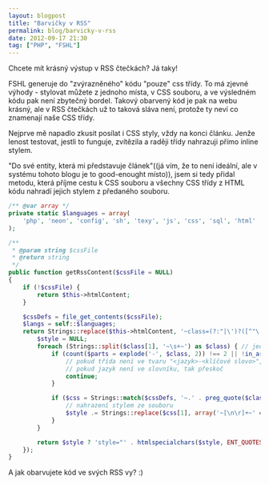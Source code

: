 ```yaml
---
layout: blogpost
title: "Barvičky v RSS"
permalink: blog/barvicky-v-rss
date: 2012-09-17 21:30
tag: ["PHP", "FSHL"]
---
```


Chcete mít krásný výstup v RSS čtečkách? Já taky!

FSHL generuje do "zvýrazněného" kódu "pouze" css třídy.
To má zjevné výhody - stylovat můžete z jednoho místa, v CSS souboru, a ve výsledném kódu pak není zbytečný bordel.
Takový obarvený kód je pak na webu krásný, ale v RSS čtečkách už to taková sláva není, protože ty neví co znamenají naše CSS třídy.

Nejprve mě napadlo zkusit posílat i CSS styly, vždy na konci článku.
Jenže lenost testovat, jestli to funguje, zvítězila a raději třídy nahrazuji přímo inline stylem.

"Do své entity, která mi představuje článek"((já vím, že to není ideální, ale v systému tohoto blogu je to good-enought místo)), jsem si tedy přidal metodu, která příjme cestu k CSS souboru a všechny CSS třídy z HTML kódu nahradí jejich stylem z předaného souboru.

~~~ php
/** @var array */
private static $languages = array(
	'php', 'neon', 'config', 'sh', 'texy', 'js', 'css', 'sql', 'html'
);

/**
 * @param string $cssFile
 * @return string
 */
public function getRssContent($cssFile = NULL)
{
	if (!$cssFile) {
		return $this->htmlContent;
	}

	$cssDefs = file_get_contents($cssFile);
	$langs = self::$languages;
	return Strings::replace($this->htmlContent, '~class=(?:"|\')?([^"\'>]+)(?:"|\')?~i', function ($class) use ($cssDefs, $langs) {
		$style = NULL;
		foreach (Strings::split($class[1], '~\s+~') as $class) { // jednotlivé třídy
			if (count($parts = explode('-', $class, 2)) !== 2 || !in_array($parts[0], $langs)) {
				// pokud třída není ve tvaru "<jazyk>-<klíčové slovo>", tak přeskoč
				// pokud jazyk není ve slovníku, tak přeskoč
				continue;
			}

			if ($css = Strings::match($cssDefs, '~.' . preg_quote($class) . '\s*\{([^}]*?)\}~')) {
				// nahrazení stylem ze souboru
				$style .= Strings::replace($css[1], array('~[\n\r]+~' => '')) . ';';
			}
		}

		return $style ? 'style="' . htmlspecialchars($style, ENT_QUOTES) . '"' : NULL;
	});
}
~~~


A jak obarvujete kód ve svých RSS vy? :)
